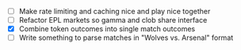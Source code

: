 - [ ] Make rate limiting and caching nice and play nice together 
- [ ] Refactor EPL markets so gamma and clob share interface 
- [x] Combine token outcomes into single match outcomes     
- [ ] Write something to parse matches in "Wolves vs. Arsenal" format
